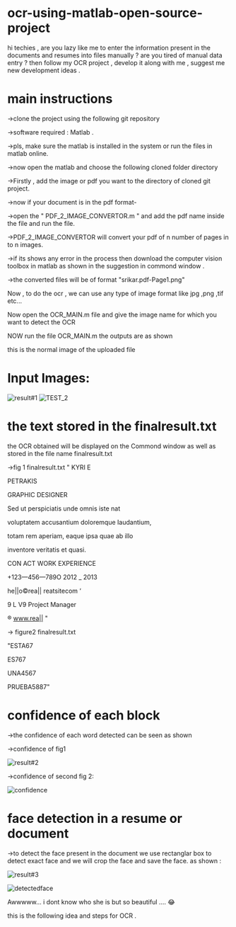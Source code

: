 # ocr-using-matlab-open-source-project
hi techies , are you lazy like me  to enter the information present in the documents and resumes into files manually ? are you tired of manual data entry ? then follow my OCR project , develop it along with me , suggest me new development ideas . 
# main instructions

->clone the project using the following git repository

->software required : Matlab .

->pls, make sure the matlab is installed in the system or run the files in matlab online.

->now open the matlab and choose the following cloned folder directory 

->Firstly , add the image or pdf you want to the directory of cloned git project.

->now if your document is in the pdf format-

->open the " PDF_2_IMAGE_CONVERTOR.m " and add the pdf name inside the file and run the file. 

->PDF_2_IMAGE_CONVERTOR will convert your pdf of n number of pages in to n images.

->if its shows any error in the process then download the computer vision toolbox in matlab as shown in the suggestion in commond window .

->the converted files will be of format
"srikar.pdf-Page1.png"

Now , to do the ocr , we can use any type of image format like jpg ,png ,tif etc...

Now open the OCR_MAIN.m file and give the image name for which you want to detect the OCR 

NOW run the file OCR_MAIN.m the outputs are as shown 

this is the normal image of the uploaded file

# Input Images:

![result#1](https://user-images.githubusercontent.com/99079411/168469828-c545a4ca-026c-4d69-b06c-54a373e49c07.jpg)
![TEST_2](https://user-images.githubusercontent.com/99079411/168486365-4602b5dd-2a48-4ea9-b2f9-095e832d9764.JPG)

 # the text stored in the finalresult.txt 
the OCR obtained will be displayed on the Commond window as well as stored in the file name finalresult.txt

->fig 1 finalresult.txt
"
KYRI E

PETRAKIS

GRAPHIC DESIGNER

Sed ut perspiciatis unde omnis iste nat

voluptatem accusantium doloremque Iaudantium,

totam rem aperiam, eaque ipsa quae ab illo

inventore veritatis et quasi.

CON ACT WORK EXPERIENCE

+123—456—789O 2012 _ 2013

he||o©rea|| reatsitecom ‘

9 L V9 Project Manager

® www.rea|| "

-> figure2 finalresult.txt

"ESTA67

ES767

UNA4567

PRUEBA5887"

# confidence of each block 

->the confidence of each word detected can be seen as shown

->confidence of fig1

![result#2](https://user-images.githubusercontent.com/99079411/168469913-dccb5dc6-0aa9-4ed8-8e71-ab83c998bf40.jpg)

->confidence of second fig 2:

![confidence](https://user-images.githubusercontent.com/99079411/168486599-ff42e04e-0e37-4161-b9bf-228679c1bc5c.jpg)

# face detection in a resume or document

->to detect the face present in the document we use rectanglar box to detect exact face and we will crop the face and save the face.
as shown :

![result#3](https://user-images.githubusercontent.com/99079411/168469955-3b251274-0c54-4e32-9949-652df9194272.jpg)

![detectedface](https://user-images.githubusercontent.com/99079411/168469963-1007ab6e-02f8-4601-8ea4-43fd2eb0e3f7.jpg)

Awwwww... i dont know who she is but so beautiful .... 😂

this is the following idea and steps for OCR .



